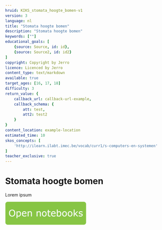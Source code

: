 ```yaml
---
hruid: KIKS_stomata_hoogte_bomen-v1
version: 3
language: nl
title: "Stomata hoogte bomen"
description: "Stomata hoogte bomen"
keywords: [""]
educational_goals: [
    {source: Source, id: id}, 
    {source: Source2, id: id2}
]
copyright: Copyright by Jerro
licence: Licenced by Jerro
content_type: text/markdown
available: true
target_ages: [16, 17, 18]
difficulty: 3
return_value: {
    callback_url: callback-url-example,
    callback_schema: {
        att: test,
        att2: test2
    }
}
content_location: example-location
estimated_time: 10
skos_concepts: [
    'http://ilearn.ilabt.imec.be/vocab/curr1/s-computers-en-systemen'
]
teacher_exclusive: true
---
```


# Stomata hoogte bomen
Lorem ipsum

[![](embed/Knop.png "Knop")](https://kiks.ilabt.imec.be/jupyterhub/?id=1920 "Stomata hoogte bomen")